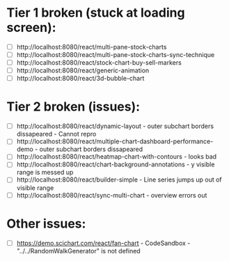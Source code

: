 # Tier 1 broken (stuck at loading screen):

-   [ ] http://localhost:8080/react/multi-pane-stock-charts
-   [ ] http://localhost:8080/react/multi-pane-stock-charts-sync-technique
-   [ ] http://localhost:8080/react/stock-chart-buy-sell-markers
-   [ ] http://localhost:8080/react/generic-animation
-   [ ] http://localhost:8080/react/3d-bubble-chart

# Tier 2 broken (issues):

-   [ ] http://localhost:8080/react/dynamic-layout - outer subchart borders dissapeared - Cannot repro
-   [ ] http://localhost:8080/react/multiple-chart-dashboard-performance-demo - outer subchart borders dissapeared
-   [ ] http://localhost:8080/react/heatmap-chart-with-contours - looks bad
-   [ ] http://localhost:8080/react/chart-background-annotations - y visible range is messed up
-   [ ] http://localhost:8080/react/builder-simple - Line series jumps up out of visible range
-   [ ] http://localhost:8080/react/sync-multi-chart - overview errors out

# Other issues:

-   [ ] https://demo.scichart.com/react/fan-chart - CodeSandbox - "../../RandomWalkGenerator" is not defined

